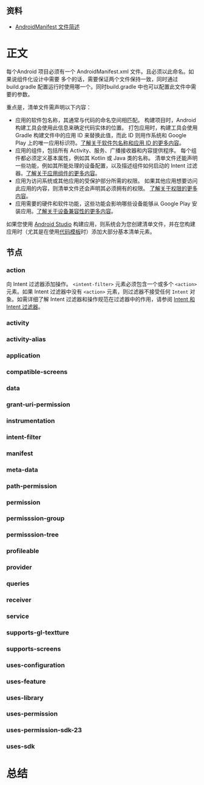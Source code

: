## 资料
* [AndroidManifest 文件简述](https://developer.android.com/guide/topics/manifest/manifest-intro)

# 正文

每个Android 项目必须有一个 AndroidManifest.xml 文件。且必须以此命名。如果说组件化设计中需要 多个的话，需要保证两个文件保持一致，同时通过build.gradle 配置运行时使用哪一个。同时build.gradle 中也可以配置此文件中需要的参数。

重点是，清单文件需声明以下内容：

- 应用的软件包名称，其通常与代码的命名空间相匹配。 构建项目时，Android 构建工具会使用此信息来确定代码实体的位置。 打包应用时，构建工具会使用 Gradle 构建文件中的应用 ID 来替换此值，而此 ID 则用作系统和 Google Play 上的唯一应用标识符。[了解关于软件包名称和应用 ID 的更多内容](https://developer.android.com/guide/topics/manifest/manifest-intro#package-name)。
- 应用的组件，包括所有 Activity、服务、广播接收器和内容提供程序。 每个组件都必须定义基本属性，例如其 Kotlin 或 Java 类的名称。 清单文件还能声明一些功能，例如其所能处理的设备配置，以及描述组件如何启动的 Intent 过滤器。[了解关于应用组件的更多内容](https://developer.android.com/guide/topics/manifest/manifest-intro#components)。
- 应用为访问系统或其他应用的受保护部分所需的权限。 如果其他应用想要访问此应用的内容，则清单文件还会声明其必须拥有的权限。 [了解关于权限的更多内容](https://developer.android.com/guide/topics/manifest/manifest-intro#perms)。
- 应用需要的硬件和软件功能，这些功能会影响哪些设备能够从 Google Play 安装应用。[了解关于设备兼容性的更多内容](https://developer.android.com/guide/topics/manifest/manifest-intro#compatibility)。

如果您使用 [Android Studio](https://developer.android.com/studio) 构建应用，则系统会为您创建清单文件，并在您构建应用时（尤其是在使用[代码模板](https://developer.android.com/studio/projects/templates)时）添加大部分基本清单元素。

## 节点

### action

向 Intent 过滤器添加操作。 `<intent-filter>` 元素必须包含一个或多个 `<action>` 元素。如果 Intent 过滤器中没有 `<action>` 元素，则过滤器不接受任何 `Intent` 对象。如需详细了解 Intent 过滤器和操作规范在过滤器中的作用，请参阅 [Intent 和 Intent 过滤器](https://developer.android.com/guide/components/intents-filters)。

### activity

### activity-alias

### application

### compatible-screens

### data

### grant-uri-permission

### instrumentation

### intent-filter

### manifest

### meta-data

### path-permission

### permission

### permisssion-group

### permisssion-tree

### profileable

### provider

### queries

### receiver

### service

### supports-gl-textture

### supports-screens

### uses-configuration

### uses-feature

### uses-library

### uses-permission

### uses-permission-sdk-23

### uses-sdk



# 总结

